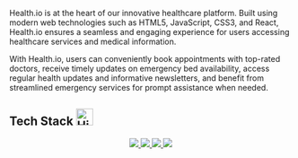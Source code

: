 Health.io is at the heart of our innovative healthcare platform. Built using modern web technologies such as HTML5, JavaScript, CSS3, and React, Health.io ensures a seamless and engaging experience for users accessing healthcare services and medical information. 

With Health.io, users can conveniently book appointments with top-rated doctors, receive timely updates on emergency bed availability, access regular health updates and informative newsletters, and benefit from streamlined emergency services for prompt assistance when needed.

## **Tech Stack** <img src="https://raw.githubusercontent.com/Tarikul-Islam-Anik/Animated-Fluent-Emojis/master/Emojis/Travel%20and%20places/High%20Voltage.png" alt="High Voltage" width="30" height="30" />

<p align="center">
  <a href="https://developer.mozilla.org/en-US/docs/Glossary/HTML5">
    <img src="https://img.shields.io/badge/HTML5-E34F26.svg?style=for-the-badge&logo=HTML5&logoColor=white">
  </a>
  <a href="https://developer.mozilla.org/en-US/docs/Web/JavaScript">
    <img src="https://img.shields.io/badge/JavaScript-F7DF1E.svg?style=for-the-badge&logo=JavaScript&logoColor=black">
  </a>
  <a href="https://getbootstrap.com/">
    <img src="https://img.shields.io/badge/Bootstrap-7952B3.svg?style=for-the-badge&logo=Bootstrap&logoColor=black">
  </a>
  <a href="https://developer.mozilla.org/en-US/docs/Web/CSS">
    <img src="https://img.shields.io/badge/CSS3-1572B6.svg?style=for-the-badge&logo=CSS3&logoColor=black">
  </a>
</p>
